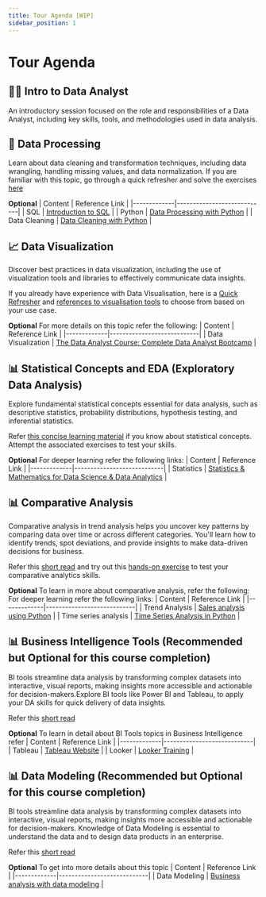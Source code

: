```yaml
---
title: Tour Agenda [WIP]
sidebar_position: 1
---
```


# Tour Agenda

## 👩‍💻 Intro to Data Analyst
An introductory session focused on the role and responsibilities of a Data Analyst, including key skills, tools, and methodologies used in data analysis.

## 🔄 Data Processing
Learn about data cleaning and transformation techniques, including data wrangling, handling missing values, and data normalization.
If you are familiar with this topic, go through a quick refresher and solve the exercises
[here](https://data-navigators.github.io/docs/data-processing/SQL/sql-quick-review#)

**Optional**
| Content       | Reference Link                       |
|-------------|----------------------------|
| SQL     | [Introduction to SQL](https://thoughtworks.udemy.com/course/sql-introduction-to-mysql/learn/lecture/29407174?learning_path_id=7614108#overview) |
| Python     | [Data Processing with Python](https://thoughtworks.udemy.com/course/the-data-analyst-course-complete-data-analyst-bootcamp/learn/lecture/22864769?course_portion_id=635214&learning_path_id=7614108#overview) |
| Data Cleaning  | [Data Cleaning with Python](https://towardsdatascience.com/how-to-clean-your-data-in-python-8f178638b98d) |

## 📈 Data Visualization
Discover best practices in data visualization, including the use of visualization tools and libraries to effectively communicate data insights.

If you already have experience with Data Visualisation, here is a [Quick Refresher](https://github.com/Data-Navigators/data-navigators.github.io/blob/0e08e4542f9f2683f7f3dbf50e61728ca3f6a29e/docs/data-visualisation/understanding-your-data.md) and [references to visualisation tools](https://github.com/Data-Navigators/data-navigators.github.io/blob/0e08e4542f9f2683f7f3dbf50e61728ca3f6a29e/docs/data-visualisation/visualization-tools.md) to choose from based on your use case.

**Optional**
For more details on this topic refer the following:
| Content       | Reference Link                    |
|-------------|----------------------------|
| Data Visualization    | [The Data Analyst Course: Complete Data Analyst Bootcamp](https://thoughtworks.udemy.com/course/the-data-analyst-course-complete-data-analyst-bootcamp/learn/lecture/22842665?course_portion_id=635218&learning_path_id=7614108#overview) |


## 📊 Statistical Concepts and EDA (Exploratory Data Analysis)
Explore fundamental statistical concepts essential for data analysis, such as descriptive statistics, probability distributions, hypothesis testing, and inferential statistics.

Refer [this concise learning material](https://data-navigators.github.io/docs/category/statistical-concepts-eda) if you know about statistical concepts. Attempt the associated exercises to test your skills.

**Optional**
For deeper learning refer the following links:
| Content       | Reference Link                    |
|-------------|----------------------------|
| Statistics    | [Statistics & Mathematics for Data Science & Data Analytics](https://thoughtworks.udemy.com/course/statistics-for-data-science-data-analytics/learn/lecture/23236178#overview) |



## 📊 Comparative Analysis
Comparative analysis in trend analysis helps you uncover key patterns by comparing data over time or across different categories. You'll learn how to identify trends, spot deviations, and provide insights to make data-driven decisions for business.

Refer this [short read](https://data-navigators.github.io/docs/category/statistical-concepts-eda) and try out this [hands-on exercise](https://data-navigators.github.io/docs/comparative-analysis/Trend%20Analysis/Exercise) to test your comparative analytics skills.

**Optional**
To learn in more about comparative analysis, refer the following:
For deeper learning refer the following links:
| Content       | Reference Link                    |
|-------------|----------------------------|
| Trend Analysis    | [Sales analysis using Python](https://medium.com/@sbrnkthln/bakery-sales-analysis-with-python-d37478ebbcab) |
| Time series analysis    | [Time Series Analysis in Python](https://www.simplilearn.com/tutorials/python-tutorial/time-series-analysis-in-python) |


## 📊 Business Intelligence Tools (Recommended but Optional for this course completion)
BI tools streamline data analysis by transforming complex datasets into interactive, visual reports, making insights more accessible and actionable for decision-makers.Explore BI tools like Power BI and Tableau, to apply your DA skills for quick delivery of data insights.

Refer this [short read](https://data-navigators.github.io/docs/bi-tools/business-intelligence)

**Optional**
To learn in detail about BI Tools topics in Business Intelligence refer
| Content       | Reference Link                    |
|-------------|----------------------------|
|  Tableau   | [Tableau Website](https://public.tableau.com/app/discover) |
|  Looker   | [Looker Training](https://thoughtworks.udemy.com/course/google-looker-lookml/) |


## 📊 Data Modeling (Recommended but Optional for this course completion)
BI tools streamline data analysis by transforming complex datasets into interactive, visual reports, making insights more accessible and actionable for decision-makers. Knowledge of Data Modeling is essential to understand the data and to design data products in an enterprise.

Refer this [short read](https://data-navigators.github.io/docs/data-modeling/intro-to-data-modeling)

**Optional**
To get into more details about this topic
| Content       | Reference Link                    |
|-------------|----------------------------|
|  Data Modeling   | [Business analysis with data modeling](https://thoughtworks.udemy.com/course/business-analysis-data-modelling/#overview) |



